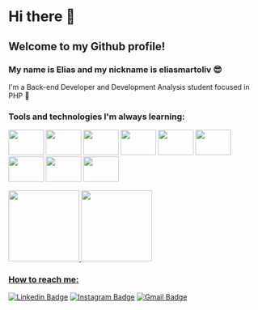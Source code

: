 # Hi there 👋
## Welcome to my Github profile!

### My name is Elias and my nickname is eliasmartoliv 😎
I'm a Back-end Developer and Development Analysis student focused in PHP 🐘

### Tools and technologies I'm always learning:
<p>
<img src="https://cdn.jsdelivr.net/gh/devicons/devicon/icons/php/php-plain.svg" width="70" height="50" />
<img src="https://cdn.jsdelivr.net/gh/devicons/devicon/icons/laravel/laravel-plain-wordmark.svg" width="70" height="50" />
<img src="https://cdn.jsdelivr.net/gh/devicons/devicon/icons/composer/composer-original.svg" width="70" height="50" />
<img src="https://cdn.jsdelivr.net/gh/devicons/devicon/icons/docker/docker-plain-wordmark.svg" width="70" height="50" />
<img src="https://cdn.jsdelivr.net/gh/devicons/devicon/icons/mysql/mysql-original-wordmark.svg" width="70" height="50" />
<img src="https://cdn.jsdelivr.net/gh/devicons/devicon/icons/html5/html5-original.svg" width="70" height="50" />
<img src="https://cdn.jsdelivr.net/gh/devicons/devicon/icons/javascript/javascript-original.svg" width="70" height="50"/>
<img src="https://cdn.jsdelivr.net/gh/devicons/devicon/icons/git/git-original.svg" width="70" height="50" />
<img src="https://cdn.jsdelivr.net/gh/devicons/devicon/icons/linux/linux-original.svg" width="70" height="50" />
</p>

<div>
<p>
<a href="https://github.com/eliasmartoliv">
<img height="140em" src="https://github-readme-stats.vercel.app/api/top-langs/?username=eliasmartoliv&layout=compact&langs_count=7&theme=radical"/>
<img height="140em" src="https://github-readme-stats.vercel.app/api?username=eliasmartoliv&show_icons=true&theme=radical&include_all_commits=true&count_private=true"/>
</p>
</div>


### How to reach me:
[![Linkedin Badge](https://img.shields.io/badge/LinkedIn-0077B5?style=for-the-badge&logo=linkedin&logoColor=whitelink=https://linkedin.com/in/elias-martins-oliveira)](https://linkedin.com/in/elias-martins-oliveira)
[![Instagram Badge](https://img.shields.io/badge/Instagram-E4405F?style=for-the-badge&logo=instagram&logoColor=white&link=https://www.instagram.com/elias.martoliv/)](https://www.instagram.com/elias.martoliv/)
[![Gmail Badge](https://img.shields.io/badge/Gmail-D14836?style=for-the-badge&logo=gmail&logoColor=whitelink=mailto:elias.olivmartins@gmail.com)](mailto:elias.olivmartins@gmail.com)
